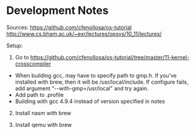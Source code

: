# Development Notes

Sources:
https://github.com/cfenollosa/os-tutorial
http://www.cs.bham.ac.uk/~exr/lectures/opsys/10_11/lectures/

Setup:
1) Go to https://github.com/cfenollosa/os-tutorial/tree/master/11-kernel-crosscompiler
  - When building gcc, may have to specify path to gmp.h.  If you've installed with brew,
  then it will be /usr/local/include.  If configure fails, add argument
  "--with-gmp=/usr/local" and try again.
  - Add path to .profile
  - Building with gcc 4.9.4 instead of version specified in notes

2) Install nasm with brew

3) Install qemu with brew
